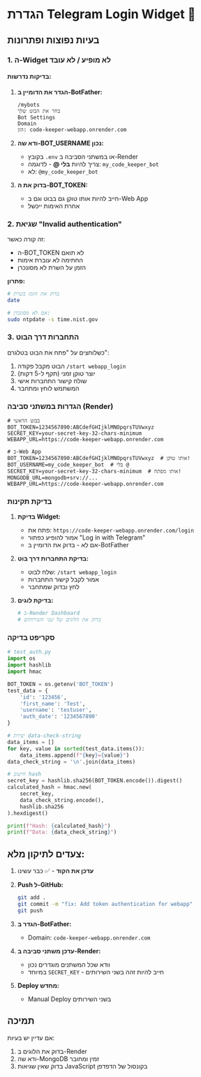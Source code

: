 # הגדרת Telegram Login Widget 🔐

## בעיות נפוצות ופתרונות

### 1. ה-Widget לא מופיע / לא עובד

#### בדיקות נדרשות:

1. **הגדר את הדומיין ב-BotFather:**
   ```
   /mybots
   בחר את הבוט שלך
   Bot Settings
   Domain
   הזן: code-keeper-webapp.onrender.com
   ```

2. **ודא שה-BOT_USERNAME נכון:**
   - בקובץ `.env` או במשתני הסביבה ב-Render
   - צריך להיות **בלי @** - לדוגמה: `my_code_keeper_bot`
   - לא: `@my_code_keeper_bot`

3. **בדוק את ה-BOT_TOKEN:**
   - חייב להיות אותו טוקן גם בבוט וגם ב-Web App
   - אחרת האימות ייכשל

### 2. שגיאת "Invalid authentication"

זה קורה כאשר:
- ה-BOT_TOKEN לא תואם
- החתימה לא עוברת אימות
- הזמן על השרת לא מסונכרן

**פתרון:**
```bash
# בדוק את הזמן בשרת
date

# אם לא מסונכרן:
sudo ntpdate -s time.nist.gov
```

### 3. התחברות דרך הבוט

כשלוחצים על "פתח את הבוט בטלגרם":
1. הבוט מקבל פקודה `/start webapp_login`
2. יוצר טוקן זמני (תקף ל-5 דקות)
3. שולח קישור התחברות אישי
4. המשתמש לוחץ ומתחבר

### הגדרות במשתני סביבה (Render)

```env
# בבוט הראשי
BOT_TOKEN=1234567890:ABCdefGHIjklMNOpqrsTUVwxyz
SECRET_KEY=your-secret-key-32-chars-minimum
WEBAPP_URL=https://code-keeper-webapp.onrender.com

# ב-Web App
BOT_TOKEN=1234567890:ABCdefGHIjklMNOpqrsTUVwxyz  # אותו טוקן!
BOT_USERNAME=my_code_keeper_bot  # בלי @
SECRET_KEY=your-secret-key-32-chars-minimum  # אותו מפתח!
MONGODB_URL=mongodb+srv://...
WEBAPP_URL=https://code-keeper-webapp.onrender.com
```

### בדיקת תקינות

1. **בדיקת Widget:**
   - פתח את: `https://code-keeper-webapp.onrender.com/login`
   - אמור להופיע כפתור "Log in with Telegram"
   - אם לא - בדוק את הדומיין ב-BotFather

2. **בדיקת התחברות דרך בוט:**
   - שלח לבוט: `/start webapp_login`
   - אמור לקבל קישור התחברות
   - לחץ ובדוק שמתחבר

3. **בדיקת לוגים:**
   ```bash
   # ב-Render Dashboard
   # בדוק את הלוגים של שני השירותים
   ```

### סקריפט בדיקה

```python
# test_auth.py
import os
import hashlib
import hmac

BOT_TOKEN = os.getenv('BOT_TOKEN')
test_data = {
    'id': '123456',
    'first_name': 'Test',
    'username': 'testuser',
    'auth_date': '1234567890'
}

# יצירת data-check-string
data_items = []
for key, value in sorted(test_data.items()):
    data_items.append(f"{key}={value}")
data_check_string = '\n'.join(data_items)

# חישוב hash
secret_key = hashlib.sha256(BOT_TOKEN.encode()).digest()
calculated_hash = hmac.new(
    secret_key,
    data_check_string.encode(),
    hashlib.sha256
).hexdigest()

print(f"Hash: {calculated_hash}")
print(f"Data: {data_check_string}")
```

## צעדים לתיקון מלא:

1. **עדכן את הקוד** - ✅ כבר עשינו
2. **Push ל-GitHub:**
   ```bash
   git add .
   git commit -m "fix: Add token authentication for webapp"
   git push
   ```

3. **הגדר ב-BotFather:**
   - Domain: `code-keeper-webapp.onrender.com`

4. **עדכן משתני סביבה ב-Render:**
   - וודא שכל המשתנים מוגדרים נכון
   - במיוחד `SECRET_KEY` - חייב להיות זהה בשני השירותים

5. **Deploy מחדש:**
   - Manual Deploy בשני השירותים

## תמיכה

אם עדיין יש בעיות:
1. בדוק את הלוגים ב-Render
2. ודא שה-MongoDB זמין ומחובר
3. בדוק שאין שגיאות JavaScript בקונסול של הדפדפן
